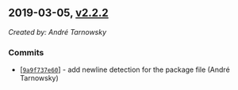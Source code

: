 ## 2019-03-05, [v2.2.2](https://github.com/lotterfriends/git-flow-buddy/releases/tag/2.2.2)

*Created by: André Tarnowsky*

### Commits
  - [[`9a9f737e60`](https://github.com/lotterfriends/git-flow-buddy/commit/9a9f737e60aab4202a2a069de6d7ee5eaad3f246)] - add newline detection for the package file (André Tarnowsky)

